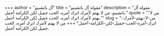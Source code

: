+++
author = "آل باتشينو"
title = "مقولة آل باتشينو"
description = "مقولة آل باتشينو: من لا يهتم لأمرك اترك أمره، الحب جميل لكن الكرامة أجمل."
quote = '''من لا يهتم لأمرك اترك أمره، الحب جميل لكن الكرامة أجمل.''' 
slug = "من-لا-يهتم-لأمرك-اترك-أمره-الحب-جميل-لكن-الكرامة-أجمل"
+++
من لا يهتم لأمرك اترك أمره، الحب جميل لكن الكرامة أجمل.

